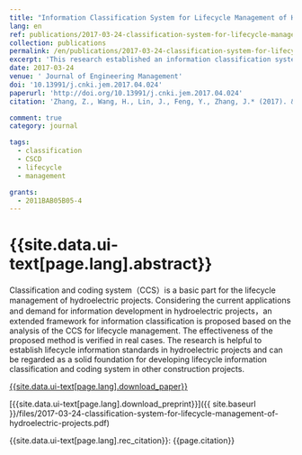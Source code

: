 ```yaml
---
title: "Information Classification System for Lifecycle Management of Hydroelectric Projects"
lang: en
ref: publications/2017-03-24-classification-system-for-lifecycle-management-of-hydroelectric-projects
collection: publications
permalink: /en/publications/2017-03-24-classification-system-for-lifecycle-management-of-hydroelectric-projects
excerpt: 'This research established an information classification system for lifecycle management of hydroelectric projects'
date: 2017-03-24
venue: ' Journal of Engineering Management'
doi: '10.13991/j.cnki.jem.2017.04.024'
paperurl: 'http://doi.org/10.13991/j.cnki.jem.2017.04.024'
citation: 'Zhang, Z., Wang, H., Lin, J., Feng, Y., Zhang, J.* (2017). &quot;Information Classification System for Lifecycle Management of Hydroelectric Projects&quot; <i> Journal of Engineering Management</i>. 31(4): 131-136. doi: 10.13991/j.cnki.jem.2017.04.024'

comment: true
category: journal

tags: 
  - classification
  - CSCD
  - lifecycle
  - management

grants:
  - 2011BAB05B05-4
---
```



{{site.data.ui-text[page.lang].abstract}}
====

Classification  and  coding  system（CCS）is  a  basic  part  for  the  lifecycle  management  of  hydroelectric  projects. Considering the current applications and demand for information development in hydroelectric projects，an extended framework for information classification is proposed based on the analysis of the CCS for lifecycle management. The effectiveness of the proposed method is verified in real cases. The research is helpful to establish lifecycle information standards in hydroelectric projects and can be regarded as a solid foundation for developing lifecycle information classification and coding system in other construction projects. 

[{{site.data.ui-text[page.lang].download_paper}}](http://doi.org/10.13991/j.cnki.jem.2017.04.024)

[{{site.data.ui-text[page.lang].download_preprint}}]({{ site.baseurl }}/files/2017-03-24-classification-system-for-lifecycle-management-of-hydroelectric-projects.pdf)

{{site.data.ui-text[page.lang].rec_citation}}: {{page.citation}}